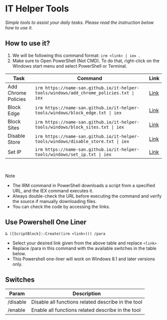 # IT Helper Tools 
_Simple tools to assist your daily tasks. Please read the instruction below how to use it._

## How to use it?
1. We will be following this command format: ```irm <link> | iex ```.
2. Make sure to Open PowerShell (Not CMD). To do that, right-click on the Windows start menu and select PowerShell or Terminal.


| Task | Command | Link |
| --- | --- | --- |
| Add Chrome Policies| ``` irm https://name-san.github.io/it-helper-tools/windows/add_chrome_policies.txt \| iex ``` | [Link](https://name-san.github.io/it-helper-tools/windows/add_chrome_policies.txt) |
| Block Edge | ``` irm https://name-san.github.io/it-helper-tools/windows/block_edge.txt \| iex ``` | [Link](https://name-san.github.io/it-helper-tools/windows/block_edge.txt) |
| Block Sites | ``` irm https://name-san.github.io/it-helper-tools/windows/block_sites.txt \| iex ``` | [Link](https://name-san.github.io/it-helper-tools/windows/block_sites.txt) |
| Disable Store | ``` irm https://name-san.github.io/it-helper-tools/windows/disable_store.txt \| iex ``` | [Link](https://name-san.github.io/it-helper-tools/windows/disable_store.txt) |
| Set IP | ``` irm https://name-san.github.io/it-helper-tools/windows/set_ip.txt \| iex ``` | [Link](https://name-san.github.io/it-helper-tools/windows/set_ip.txt) |
<br/>

> [!NOTE]
> - The IRM command in PowerShell downloads a script from a specified URL, and the IEX command executes it.
> - Always double-check the URL before executing the command and verify the source if manually downloading files.
> - You can check the code by accessing the links.

## Use Powershell One Liner
``` & ([ScriptBlock]::Create((irm <link>))) /para ```
- Select your desired link given from the above table and replace ``` <link> ``` 
- Replace /para in this command with the available switches in the table below. 
- This Powershell one-liner will work on Windows 8.1 and later versions only.

## Switches
| Param | Description |
| --- | --- |
| /disable | Disable all functions related describe in the tool |
| /enable | Enable all functions related describe in the tool |

